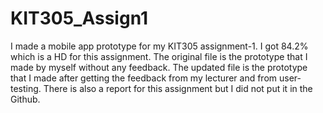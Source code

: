 # KIT305_Assign1
I made a mobile app prototype for my KIT305 assignment-1. 
I got 84.2% which is a HD for this assignment. 
The original file is the prototype that I made by myself without any feedback. 
The updated file is the prototype that I made after getting the feedback from my lecturer and from user-testing.
There is also a report for this assignment but I did not put it in the Github.

